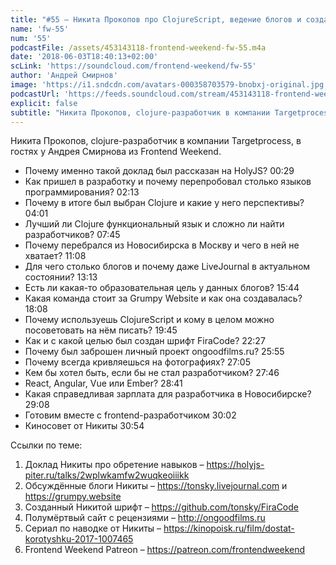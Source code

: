 ```yaml
---
title: "#55 – Никита Прокопов про ClojureScript, ведение блогов и создание собственного шрифта"
name: 'fw-55'
num: '55'
podcastFile: /assets/453143118-frontend-weekend-fw-55.m4a
date: '2018-06-03T18:40:13+02:00'
scLink: 'https://soundcloud.com/frontend-weekend/fw-55'
author: 'Андрей Смирнов'
image: 'https://i1.sndcdn.com/avatars-000358703579-bnobxj-original.jpg'
podcastUrl: 'https://feeds.soundcloud.com/stream/453143118-frontend-weekend-fw-55.m4a'
explicit: false
subtitle: "Никита Прокопов, clojure-разработчик в компании Targetprocess, в гостях у Андрея Смирнова из Frontend Weekend. "
---
```

Никита Прокопов, clojure-разработчик в компании Targetprocess, в гостях у Андрея Смирнова из Frontend Weekend. 

- Почему именно такой доклад был рассказан на HolyJS? <timecode>00:29</timecode>
- Как пришел в разработку и почему перепробовал столько языков программирования? <timecode>02:13</timecode>
- Почему в итоге был выбран Clojure и какие у него перспективы? <timecode>04:01</timecode>
- Лучший ли Clojure функциональный язык и сложно ли найти разработчиков? <timecode>07:45</timecode>
- Почему перебрался из Новосибирска в Москву и чего в ней не хватает? <timecode>11:08</timecode>
- Для чего столько блогов и почему даже LiveJournal в актуальном состоянии? <timecode>13:13</timecode>
- Есть ли какая-то образовательная цель у данных блогов? <timecode>15:44</timecode>
- Какая команда стоит за Grumpy Website и как она создавалась? <timecode>18:08</timecode>
- Почему используешь ClojureScript и кому в целом можно посоветовать на нём писать? <timecode>19:45</timecode>
- Как и с какой целью был создан шрифт FiraCode? <timecode>22:27</timecode>
- Почему был заброшен личный проект ongoodfilms.ru? <timecode>25:55</timecode>
- Почему всегда кривляешься на фотографиях? <timecode>27:05</timecode>
- Кем бы хотел быть, если бы не стал разработчиком? <timecode>27:46</timecode>
- React, Angular, Vue или Ember? <timecode>28:41</timecode>
- Какая справедливая зарплата для разработчика в Новосибирске? <timecode>29:08</timecode>
- Готовим вместе с frontend-разработчиком <timecode>30:02</timecode>
- Киносовет от Никиты <timecode>30:54</timecode>

Ссылки по теме:
1) Доклад Никиты про обретение навыков – https://holyjs-piter.ru/talks/2wplwkamfw2wuqkeoiiikk
2) Обсуждённые блоги Никиты – https://tonsky.livejournal.com и https://grumpy.website
3) Созданный Никитой шрифт – https://github.com/tonsky/FiraCode
4) Полумёртвый сайт с рецензиями – http://ongoodfilms.ru
5) Сериал по наводке от Никиты – https://kinopoisk.ru/film/dostat-korotyshku-2017-1007465
6) Frontend Weekend Patreon – https://patreon.com/frontendweekend